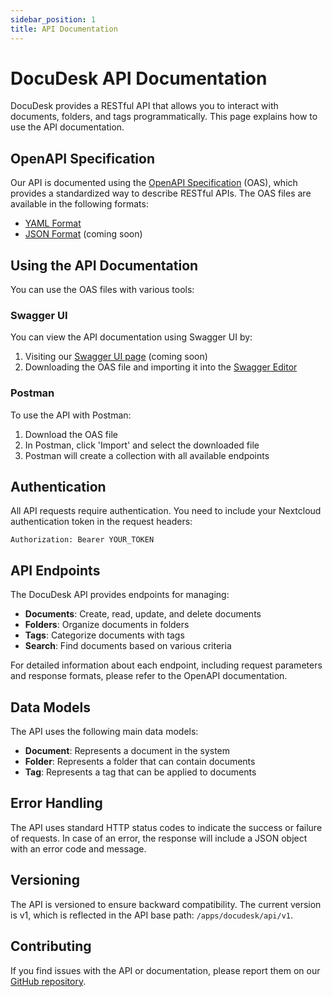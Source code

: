 ```yaml
---
sidebar_position: 1
title: API Documentation
---
```


# DocuDesk API Documentation

DocuDesk provides a RESTful API that allows you to interact with documents, folders, and tags programmatically. This page explains how to use the API documentation.

## OpenAPI Specification

Our API is documented using the [OpenAPI Specification](https://swagger.io/specification/) (OAS), which provides a standardized way to describe RESTful APIs. The OAS files are available in the following formats:

- [YAML Format](/oas/docudesk-api.yaml)
- [JSON Format](/oas/docudesk-api.json) (coming soon)

## Using the API Documentation

You can use the OAS files with various tools:

### Swagger UI

You can view the API documentation using Swagger UI by:

1. Visiting our [Swagger UI page](/swagger-ui.html) (coming soon)
2. Downloading the OAS file and importing it into the [Swagger Editor](https://editor.swagger.io/)

### Postman

To use the API with Postman:

1. Download the OAS file
2. In Postman, click 'Import' and select the downloaded file
3. Postman will create a collection with all available endpoints

## Authentication

All API requests require authentication. You need to include your Nextcloud authentication token in the request headers:

```
Authorization: Bearer YOUR_TOKEN
```

## API Endpoints

The DocuDesk API provides endpoints for managing:

- **Documents**: Create, read, update, and delete documents
- **Folders**: Organize documents in folders
- **Tags**: Categorize documents with tags
- **Search**: Find documents based on various criteria

For detailed information about each endpoint, including request parameters and response formats, please refer to the OpenAPI documentation.

## Data Models

The API uses the following main data models:

- **Document**: Represents a document in the system
- **Folder**: Represents a folder that can contain documents
- **Tag**: Represents a tag that can be applied to documents

## Error Handling

The API uses standard HTTP status codes to indicate the success or failure of requests. In case of an error, the response will include a JSON object with an error code and message.

## Versioning

The API is versioned to ensure backward compatibility. The current version is v1, which is reflected in the API base path: `/apps/docudesk/api/v1`.

## Contributing

If you find issues with the API or documentation, please report them on our [GitHub repository](https://github.com/yourusername/docudesk). 